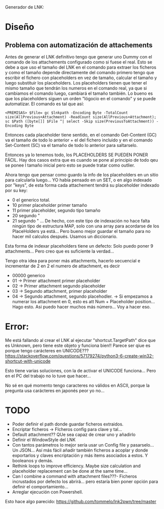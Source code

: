 Generador de LNK:

# Diseño
## Problema con automatización de attachements
Antes de generar el LNK definitivo tengo que generar uno Dummy con el comando de los attachements configurado como si fuese el real. Esto se debe a que uso el tamaño del LNK en el comando para extraer los ficheros y como el tamaño depende directamente del comando primero tengo que escribir el fichero con placeholders en vez de tamaño, calcular el tamaño y luego substituir los placeholders.
Los placeholders tienen que tener el mismo tamaño que tendrán los numeros en el comando real, ya que si cambiamos el comando luego, cambiará el tamaño también.
Lo bueno es que los placeholders siguen un orden "lógocio en el comando" y se puede automatizar. El comando es tal que así:
```
<PREMISAS> $File= gc $lnkpath -Encoding Byte -TotalCount size(AllPrevious+Attachment) -ReadCount size(AllPrevious+Attachment); sc $Path ([byte[]] $File ^| select -Skip size(PreviousToAttachment)) -Encoding Byte
```
Entonces cada placeholder tiene sentido, en el comando Get-Content (GC) va el tamaño de todo lo anterior + el del fichero incluido y en el comando Set-Content (SC) va el tamaño de todo lo anterior para saltarselo.

Entonces ya lo tenemos todo, los PLACEHOLDERS SE PUEDEN PONER FÁCIL. 
Hay dos casos extra que es cuando se pone al principio de todo qeu se ponee l tamaño inicial pero esto se puede tratar como outlier.

Ahora tengo que pensar como guardo la info de los placeholders en un sitio para calcularla luego... YO había pensado en un SET, o en algo indexado por "keys", de esta forma cada attachement tendrá su placeholder indexado por su key:
- 0 el generico total.
- 10 primer placeholder primer tamaño
- 11 primer placeholder, segundo tipo tamaño
- 20 segundo "
- 21 segundo "
...
De hecho, con este tipo de indexación no hace falta ningún tipo de estructura MAP, solo con una array para acordarse de los PlaceHolders ya está... Pero bueno mejor guardar el tamaño para no hacer mil calculos después. Usamos un diccionario.

Esta forma de indexar placeholders tiene un defecto: Solo puedo poner 9 attachments... Pero creo que es suficiente la verdad...

Tengo otra idea para poner más attachments, hacerlo secuencial e incrementar de 2 en 2 el numero de attachment, es decir
- 00000 generico 
- 01 -> Primer attachment primer placeholder
- 02 -> Primer attachment segundo placeholder 
- 03 -> Segundo attachment, primer placeholder 
- 04 -> Segundo attachment, segundo placehodler.
-> Si empezamos a numerar los attachment en 0, esto es att Num + Placeholder position... Hago esto.
Asi puedo hacer muchos más número... Voy a hacer eso.

# Error:
Me está fallando al crear el LNK al ejecutar "shortcut.TargetPath" dice que es Unknown, pero tiene este objeto y funciona bien!! 
Parece ser qiue es porque tengo carácteres en UNICODE??? https://stackoverflow.com/questions/57179274/python3-6-create-win32-shortcut-with-unicode

Esto tiene varias soluciones, con la de activar el UNICODE funciona... Pero en el PC del trabajo no lo tuve que hacer...

No sé en qué momento tengo caracteres no válidos en ASCII, porque la pregunta usa carácteres en japonés peor yo no...

# TODO
- Poder definir el path donde guardar ficheros extraidos.
- Encriptar ficheros -> FIcheros config para clave y tal...
- Default attachment?? QUe sea capaz de crear uno y añadirlo
- Definir el WindowStyle del LNK
- Con tantos parámetros lo mejor sería usar un Config file y pasarselo... Un JSON... Así más fácil añadir también ficheros a acoplar y donde exportarlos y claves encriptación y más items asociados a estos. Y booleanos y demás.
- Rethink loops to improve efficiency. Maybe size calculation and placeholder replacement can be done at the same time...
- Can I combine a command with attachment files???- Ficheros incrustados por defecto los abrirá... pero estaría bien poner opción para definir el comportamiento...
- Arreglar ejecución con Powershell. 

Esto hace algo parecido: https://github.com/tommelo/lnk2pwn/tree/master